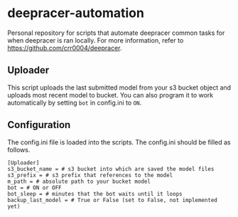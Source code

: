 # deepracer-automation
Personal repository for scripts that automate deepracer common tasks for when deepracer is ran locally. For more information, refer to https://github.com/crr0004/deepracer.

## Uploader
This script uploads the last submitted model from your s3 bucket object and uploads most recent model to bucket. You can also program it to work automatically by setting `bot` in config.ini to `ON`. 

## Configuration

The config.ini file is loaded into the scripts.
The config.ini should be filled as follows.

```
[Uploader]
s3_bucket_name = # s3 bucket into which are saved the model files
s3_prefix = # s3 prefix that references to the model
m_path = # absolute path to your bucket model
bot = # ON or OFF
bot_sleep = # minutes that the bot waits until it loops
backup_last_model = # True or False (set to False, not implemented yet)
```
